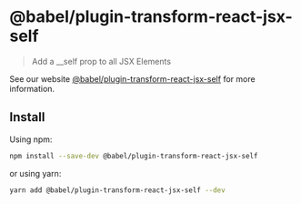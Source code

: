 # @babel/plugin-transform-react-jsx-self

> Add a \_\_self prop to all JSX Elements

See our website [@babel/plugin-transform-react-jsx-self](https://babeljs.io/docs/en/next/babel-plugin-transform-react-jsx-self.html) for more information.

## Install

Using npm:

```bash
npm install --save-dev @babel/plugin-transform-react-jsx-self
```

or using yarn:

```bash
yarn add @babel/plugin-transform-react-jsx-self --dev
```

